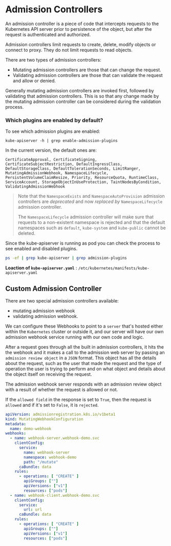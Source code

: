 # **Admission Controllers**
An admission controller is a piece of code that intercepts requests to the Kubernetes API server prior to persistence of the object, but after the request is authenticated and authorized. 

Admission controllers limit requests to create, delete, modify objects or connect to proxy. They do not limit requests to read objects.

There are two types of admission controllers:
- Mutating admission controllers are those that can change the request.
- Validating admission controllers are those that can validate the request and allow or denied.

Generally mutating admission controllers are invoked first, followed by validating that admission controllers. This is so that any change made by the mutating admission controller can be considered during the validation process.


### Which plugins are enabled by default?
To see which admission plugins are enabled:
```
kube-apiserver -h | grep enable-admission-plugins
```

In the current version, the default ones are:
```
CertificateApproval, CertificateSigning, CertificateSubjectRestriction, DefaultIngressClass, DefaultStorageClass, DefaultTolerationSeconds, LimitRanger, MutatingAdmissionWebhook, NamespaceLifecycle, PersistentVolumeClaimResize, Priority, ResourceQuota, RuntimeClass, ServiceAccount, StorageObjectInUseProtection, TaintNodesByCondition, ValidatingAdmissionWebhook
```

> Note that the `NamespaceExists` and `NamespaceAutoProvision` admission controllers are *deprecated* and now *replaced by* `NamespaceLifecycle` admission controller.
>
>The `NamespaceLifecycle` admission controller will make sure that requests to a non-existent namespace is rejected and that the default namespaces such as `default`, `kube-system` and `kube-public` cannot be deleted.

Since the kube-apiserver is running as pod you can check the process to see enabled and disabled plugins.

```bash
ps -ef | grep kube-apiserver | grep admission-plugins
```

**Loaction of `kube-apiserver.yaml`** : `/etc/kubernetes/manifests/kube-apiserver.yaml`

## **Custom Admission Controller**

There are two special admission controllers available: 
- mutating admission webhook 
- validating admission webhook.

We can configure these Webhooks to point to a `server` that's hosted either within the `Kubernetes` cluster or outside it, and our server will have our own admission webhook service running with our own code and logic. 

After a request goes through all the built in admission controllers, it hits the the webhook and it makes a call to the admission web server by passing an `admission review object` in a `JSON` format. This object has all the details about the request, such as the user that made the request and the type of operation the user is trying to perform and on what object and details about the object itself on receiving the request.

The admission webhook server responds with an admission review object with a result of whether the request is allowed or not.

If the `allowed field` in the response is set to `True`, then the request is `allowed` and if it's set to `False`, it is `rejected`.

```yaml
apiVersion: admissionregistration.k8s.io/v1beta1
kind: MutatingWebhookConfiguration
metadata:
  name: demo-webhook
webhooks:
  - name: webhook-server.webhook-demo.svc
    clientConfig:
      service:
        name: webhook-server
        namespace: webhook-demo
        path: "/mutate"
      caBundle: data
    rules:
      - operations: [ "CREATE" ]
        apiGroups: [""]
        apiVersions: ["v1"]
        resources: ["pods"]
  - name: webhook-client.webhook-demo.svc
    clientConfig:
      service:
        url: url
      caBundle: data
    rules:
      - operations: [ "CREATE" ]
        apiGroups: [""]
        apiVersions: ["v1"]
        resources: ["pods"]
```